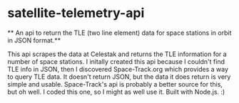 # satellite-telemetry-api
** An api to return the TLE (two line element) data for space stations in orbit in JSON format.**

This api scrapes the data at Celestak and returns the TLE information for a number of space stations. I initally created this api because I couldn't find TLE info in JSON, then I discovered Space-Track.org which provides a way to query TLE data. It doesn't return JSON, but the data it does return is very simple and usable. Space-Track's api is probably a better source for this, but oh well. I coded this one, so I might as well use it. Built with Node.js. :)
